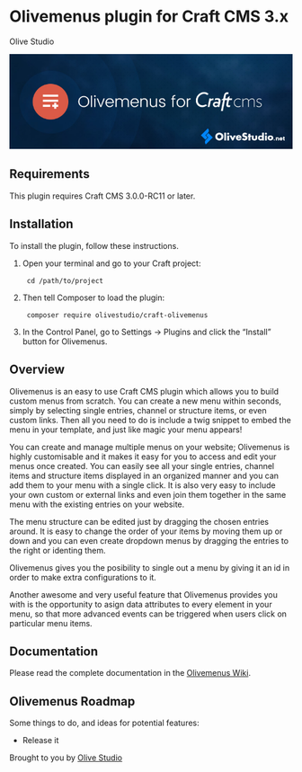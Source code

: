 # Olivemenus plugin for Craft CMS 3.x

Olive Studio

![Olivemenus for Craft CMS. OliveStudio.net](resources/Olivemenus.jpg)

## Requirements

This plugin requires Craft CMS 3.0.0-RC11 or later.

## Installation

To install the plugin, follow these instructions.

1. Open your terminal and go to your Craft project:

        cd /path/to/project

2. Then tell Composer to load the plugin:

        composer require olivestudio/craft-olivemenus

3. In the Control Panel, go to Settings → Plugins and click the “Install” button for Olivemenus.

## Overview

Olivemenus is an easy to use Craft CMS plugin which allows you to build custom menus from scratch. You can create a new menu within seconds, simply by selecting single entries, channel or structure items, or even custom links. Then all you need to do is include a twig snippet to embed the menu in your template, and just like magic your menu appears!

You can create and manage multiple menus on your website; Olivemenus is highly customisable and it makes it easy for you to access and edit your menus once created. You can easily see all your single entries, channel items and structure items displayed in an organized manner and you can add them to your menu with a single click. It is also very easy to include your own custom or external links and even join them together in the same menu with the existing entries on your website.

The menu structure can be edited just by dragging the chosen entries around. It is easy to change the order of your items by moving them up or down and you can even create dropdown menus by dragging the entries to the right or identing them.

Olivemenus gives you the posibility to single out a menu by giving it an id in order to make extra configurations to it.

Another awesome and very useful feature that Olivemenus provides you with is the opportunity to asign data attributes to every element in your menu, so that more advanced events can be triggered when users click on particular menu items.

## Documentation

Please read the complete documentation in the [Olivemenus Wiki](https://github.com/OliveStudio/olivemenus/wiki).

## Olivemenus Roadmap

Some things to do, and ideas for potential features:

* Release it

Brought to you by [Olive Studio](https://www.olivestudio.net/)
